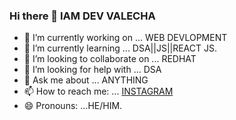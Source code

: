 ### Hi there 👋 IAM DEV VALECHA

- 🔭 I’m currently working on ... WEB DEVLOPMENT
- 🌱 I’m currently learning ... DSA||JS||REACT JS.
- 👯 I’m looking to collaborate on ... REDHAT 
- 🤔 I’m looking for help with ... DSA
- 💬 Ask me about ... ANYTHING 
- 📫 How to reach me: ... [INSTAGRAM](https://www.instagram.com/iamdevvalecha/)
- 😄 Pronouns: ...HE/HIM.

